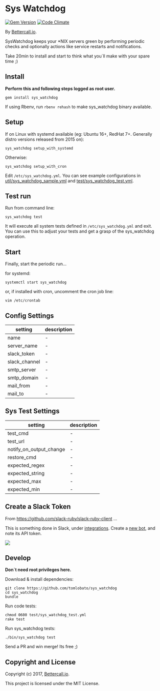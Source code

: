 Sys Watchdog
=================

[![Gem Version](https://badge.fury.io/rb/sys_watchdog.svg)](https://badge.fury.io/rb/sys_watchdog)
[![Code Climate](https://codeclimate.com/github/tomlobato/sys_watchdog.svg)](https://codeclimate.com/github/tomlobato/sys_watchdog)

By [Bettercall.io](https://bettercall.io/).

SysWatchdog keeps your *NIX servers green by performing periodic checks and optionally actions like service restarts and notifications.  

Take 20min to install and start to think what you\`ll make with your spare time ;)

## Install

**Perform this and following steps logged as root user.**

```
gem install sys_watchdog
```

If using Rbenv, run ```rbenv rehash``` to make sys_watchdog binary available.

## Setup

If on Linux with systemd available (eg: Ubuntu 16+, RedHat 7+. Generally distro versions released from 2015 on):  

```
sys_watchdog setup_with_systemd
```

Otherwise:  

```
sys_watchdog setup_with_cron
```

Edit ```/etc/sys_watchdog.yml```. You can see example configurations in [util/sys_watchdog_sample.yml](https://github.com/tomlobato/sys_watchdog/blob/master/util/sys_watchdog_sample.yml) and [test/sys_watchdog_test.yml](https://github.com/tomlobato/sys_watchdog/blob/master/test/sys_watchdog_test.yml).  

## Test run

Run from command line:

```
sys_watchdog test
``` 

It will execute all system tests defined in ```/etc/sys_watchdog.yml``` and exit. You can use this to adjust your tests and get a grasp of the sys_watchdog operation.  

## Start

Finally, start the periodic run...

for systemd:  

```systemctl start sys_watchdog```

or, if installed with cron, uncomment the cron job line:  

```vim /etc/crontab```


## Config Settings

setting      | description
-------------|-------------------------------------------------------------------------------------------------
name         | -
server_name  | -
slack_token  | -
slack_channel| -
smtp_server  | -
smtp_domain  | -
mail_from    | -
mail_to      | -

## Sys Test Settings

setting           | description
------------------|-------------------------------------------------------------------------------------------
test_cmd                 | -
test_url                 | -
notify_on_output_change  | -
restore_cmd              | -
expected_regex           | -
expected_string          | -
expected_max             | -
expected_min             | -

## Create a Slack Token

From https://github.com/slack-ruby/slack-ruby-client ...  

This is something done in Slack, under [integrations](https://my.slack.com/services). Create a [new bot](https://my.slack.com/services/new/bot), and note its API token.

![](images/register-bot.png)

## Develop

**Don\`t need root privileges here.**

Download & install dependencies:  

```
git clone https://github.com/tomlobato/sys_watchdog
cd sys_watchdog
bundle
```

Run code tests:  

```
chmod 0600 test/sys_watchdog_test.yml 
rake test
```

Run sys_watchdog tests:

```
./bin/sys_watchdog test
```

Send a PR and win merge! Its free ;)

## Copyright and License

Copyright (c) 2017, [Bettercall.io](https://bettercall.io).

This project is licensed under the MIT License.
